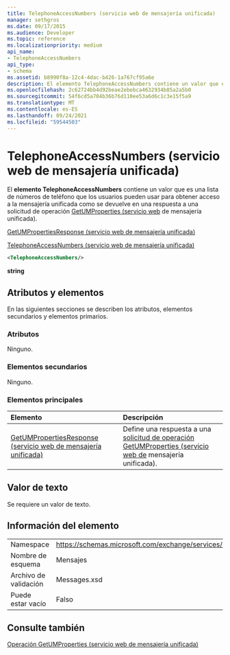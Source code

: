 ```yaml
---
title: TelephoneAccessNumbers (servicio web de mensajería unificada)
manager: sethgros
ms.date: 09/17/2015
ms.audience: Developer
ms.topic: reference
ms.localizationpriority: medium
api_name:
- TelephoneAccessNumbers
api_type:
- schema
ms.assetid: b8990f8a-12c4-4dac-b426-1a767cf95a6e
description: El elemento TelephoneAccessNumbers contiene un valor que es una lista de números de teléfono que los usuarios pueden usar para obtener acceso a la mensajería unificada como se devuelve en una respuesta a una solicitud de operación GetUMProperties (servicio web de mensajería unificada).
ms.openlocfilehash: 2c62724bb4d92beae2ebebca4632934b85a2a5b0
ms.sourcegitcommit: 54f6cd5a704b36b76d110ee53a6d6c1c3e15f5a9
ms.translationtype: MT
ms.contentlocale: es-ES
ms.lasthandoff: 09/24/2021
ms.locfileid: "59544503"
---
```

# <a name="telephoneaccessnumbers-um-web-service"></a>TelephoneAccessNumbers (servicio web de mensajería unificada)

El **elemento TelephoneAccessNumbers** contiene un valor que es una lista de números de teléfono que los usuarios pueden usar para obtener acceso a la mensajería unificada como se devuelve en una respuesta a una solicitud de operación [GetUMProperties (servicio web](getumproperties-operation-um-web-service.md) de mensajería unificada). 
  
[GetUMPropertiesResponse (servicio web de mensajería unificada)](getumpropertiesresponse-um-web-service.md)
  
[TelephoneAccessNumbers (servicio web de mensajería unificada)](telephoneaccessnumbers-um-web-service.md)
  
```xml
<TelephoneAccessNumbers/>
```

 **string**
## <a name="attributes-and-elements"></a>Atributos y elementos

En las siguientes secciones se describen los atributos, elementos secundarios y elementos primarios.
  
### <a name="attributes"></a>Atributos

Ninguno.
  
### <a name="child-elements"></a>Elementos secundarios

Ninguno.
  
### <a name="parent-elements"></a>Elementos principales

|**Elemento**|**Descripción**|
|:-----|:-----|
|[GetUMPropertiesResponse (servicio web de mensajería unificada)](getumpropertiesresponse-um-web-service.md) <br/> |Define una respuesta a una [solicitud de operación GetUMProperties (servicio web de](getumproperties-operation-um-web-service.md) mensajería unificada).  <br/> |
   
## <a name="text-value"></a>Valor de texto

Se requiere un valor de texto.
  
## <a name="element-information"></a>Información del elemento

|||
|:-----|:-----|
|Namespace  <br/> |https://schemas.microsoft.com/exchange/services/2006/messages  <br/> |
|Nombre de esquema  <br/> |Mensajes  <br/> |
|Archivo de validación  <br/> |Messages.xsd  <br/> |
|Puede estar vacío  <br/> |Falso  <br/> |
   
## <a name="see-also"></a>Consulte también



[Operación GetUMProperties (servicio web de mensajería unificada)](getumproperties-operation-um-web-service.md)


